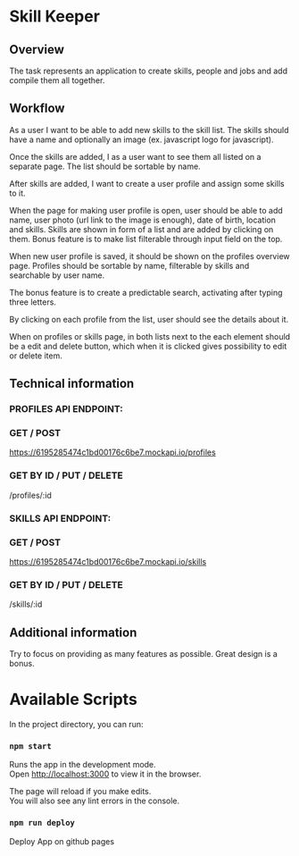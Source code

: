 # Skill Keeper

## Overview

The task represents an application to create skills, people and jobs and add compile them all together.

## Workflow

As a user I want to be able to add new skills to the skill list. The skills should have a name and optionally an image (ex. javascript logo for javascript).

Once the skills are added, I as a user want to see them all listed on a separate page. The list should be sortable by name.

After skills are added, I want to create a user profile and assign some skills to it.

When the page for making user profile is open, user should be able to add name, user photo (url link to the image is enough), date of birth, location and skills. Skills are shown in form of a list and are added by clicking on them. Bonus feature is to make list filterable through input field on the top.

When new user profile is saved, it should be shown on the profiles overview page. Profiles should be sortable by name, filterable by skills and searchable by user name.

The bonus feature is to create a predictable search, activating after typing three letters.

By clicking on each profile from the list, user should see the details about it.

When on profiles or skills page, in both lists next to the each element should be a edit and delete button, which when it is clicked gives possibility to edit or delete item.

## Technical information

### PROFILES API ENDPOINT:

### GET / POST

https://6195285474c1bd00176c6be7.mockapi.io/profiles

### GET BY ID / PUT / DELETE

/profiles/:id

### SKILLS API ENDPOINT:

### GET / POST

https://6195285474c1bd00176c6be7.mockapi.io/skills

### GET BY ID / PUT / DELETE

/skills/:id

## Additional information

Try to focus on providing as many features as possible. Great design is a bonus.

# Available Scripts

In the project directory, you can run:

### `npm start`

Runs the app in the development mode.\
Open [http://localhost:3000](http://localhost:3000) to view it in the browser.

The page will reload if you make edits.\
You will also see any lint errors in the console.

### `npm run deploy`

Deploy App on github pages
